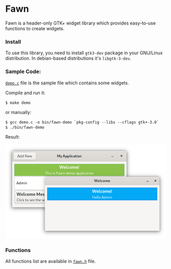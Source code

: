 # Fawn
Fawn is a header-only GTK+ widget library which provides easy-to-use functions to create widgets.

### Install

To use this library, you need to install `gtk3-dev` package in your GNU/Linux distribution.
In debian-based distributions it's `libgtk-3-dev`.

### Sample Code:

[`demo.c`](demo.c) file is the sample file which contains some widgets.

Compile and run it:

```shell
$ make demo
```

or manually:

```shell
$ gcc demo.c -o bin/fawn-demo `pkg-config --libs --cflags gtk+-3.0`
$ ./bin/fawn-demo
```

Result:

<div>
  <img title="Screenshot" src="./screenshot.png">
</div>

### Functions

All functions list are available in [`fawn.h`](fawn.h) file.
